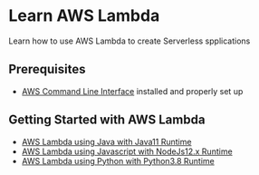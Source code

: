 # Learn AWS Lambda
Learn how to use AWS Lambda to create Serverless spplications

## Prerequisites
- [AWS Command Line Interface](https://aws.amazon.com/cli/) installed and properly set up

## Getting Started with AWS Lambda
- [AWS Lambda using Java with Java11 Runtime](hello-aws-lambda-java11/)
- [AWS Lambda using Javascript with NodeJs12.x Runtime](hello-aws-lambda-nodejs12.x/)
- [AWS Lambda using Python with Python3.8 Runtime](hello-aws-lambda-python3.8/)
